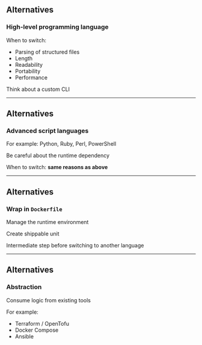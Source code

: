 <i class="fa fa-solid fa-shuffle fa-4x"></i> <!-- .element: style="float: right;" -->

## Alternatives

### High-level programming language

When to switch:
- Parsing of structured files
- Length
- Readability
- Portability
- Performance

Think about a custom CLI <i class="fa-solid fa-wand-magic-sparkles"></i>

---

<i class="fa fa-solid fa-shuffle fa-4x"></i> <!-- .element: style="float: right;" -->

## Alternatives

### Advanced script languages

For example: Python, Ruby, Perl, PowerShell

Be careful about the runtime dependency

When to switch: **same reasons as above**

---

<i class="fa fa-solid fa-shuffle fa-4x"></i> <!-- .element: style="float: right;" -->

## Alternatives

### Wrap in `Dockerfile`

Manage the runtime environment

Create shippable unit

Intermediate step before switching to another language

---

<i class="fa fa-solid fa-shuffle fa-4x"></i> <!-- .element: style="float: right;" -->

## Alternatives

### Abstraction

Consume logic from existing tools

For example:
- Terraform / OpenTofu
- Docker Compose
- Ansible